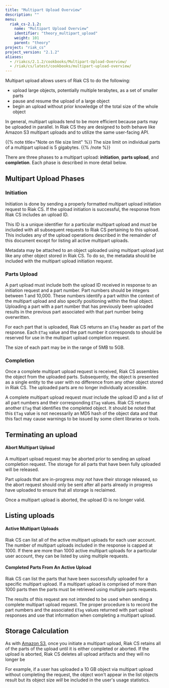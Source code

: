 ```yaml
---
title: "Multipart Upload Overview"
description: ""
menu:
  riak_cs-2.1.2:
    name: "Multipart Upload Overview"
    identifier: "theory_multipart_upload"
    weight: 101
    parent: "theory"
project: "riak_cs"
project_version: "2.1.2"
aliases:
  - /riakcs/2.1.2/cookbooks/Multipart-Upload-Overview/
  - /riak/cs/latest/cookbooks/multipart-upload-overview/
---
```


Multipart upload allows users of Riak CS to do the following:

* upload large objects, potentially multiple terabytes, as a set of
  smaller parts
* pause and resume the upload of a large object
* begin an upload without prior knowledge of the total size of the whole
  object

In general, multipart uploads tend to be more efficient because parts
may be uploaded in parallel. In Riak CS they are designed to both behave
like Amazon S3 multipart uploads and to utilize the same user-facing
API.

{{% note title="Note on file size limit" %}}
The size limit on individual parts of a multipart upload is 5 gigabytes.
{{% /note %}}

There are three phases to a multipart upload: **initiation**, **parts
upload**, and **completion**. Each phase is described in more detail
below.

## Multipart Upload Phases

### Initiation

Initiation is done by sending a properly formatted multipart upload
initiation request to Riak CS. If the upload initiation is successful,
the response from Riak CS includes an upload ID.

This ID is a unique identifier for a particular multipart upload and
*must* be included with all subsequent requests to Riak CS pertaining to
this upload. This includes any of the upload operations described in the
remainder of this document except for listing all active multipart
uploads.

Metadata may be attached to an object uploaded using multipart upload
just like any other object stored in Riak CS. To do so, the metadata
should be included with the multipart upload initiation request.

### Parts Upload

A part upload must include both the upload ID received in response to an
initiation request and a part number. Part numbers should be integers
between 1 and 10,000. These numbers identify a part within the context
of the multipart upload and also specify positioning within the final
object. Uploading a part with a part number that has previously been
uploaded results in the previous part associated with that part number
being overwritten.

For each part that is uploaded, Riak CS returns an `ETag` header as part
of the response. Each `ETag` value and the part number it corresponds to
should be reserved for use in the multipart upload completion request.

The size of each part may be in the range of 5MB to 5GB.

### Completion

Once a complete multipart upload request is received, Riak CS assembles
the object from the uploaded parts. Subsequently, the object is
presented as a single entity to the user with no difference from any
other object stored in Riak CS. The uploaded parts are no longer
individually accessible.

A complete multipart upload request *must* include the upload ID and a
list of all part numbers and their corresponding `ETag` values. Riak CS
returns another `ETag` that identifies the completed object. It should
be noted that this `ETag` value is not necessarily an MD5 hash of the
object data and that this fact may cause warnings to be issued by some
client libraries or tools.

## Terminating an upload

#### Abort Multipart Upload

A multipart upload request may be aborted prior to sending an upload
completion request. The storage for all parts that have been fully
uploaded will be released.

Part uploads that are in-progress *may not* have their storage released,
so the abort request should only be sent after all parts already in
progress have uploaded to ensure that all storage is reclaimed.

Once a multipart upload is aborted, the upload ID is no longer valid.

## Listing uploads

#### Active Multipart Uploads

Riak CS can list all of the active multipart uploads for each user
account. The number of multipart uploads included in the response is
capped at 1000. If there are more than 1000 active multipart uploads for
a particular user account, they can be listed by using multiple
requests.

#### Completed Parts From An Active Upload

Riak CS can list the parts that have been successfully uploaded for a
specific multipart upload. If a multipart upload is comprised of more
than 1000 parts then the parts must be retrieved using multiple parts
requests.

The results of this request are not intended to be used when sending a
complete multipart upload request. The proper procedure is to record the
part numbers and the associated `ETag` values returned with part upload
responses and use that information when completing a multipart upload.

## Storage Calculation

As with [Amazon
S3](http://docs.aws.amazon.com/AmazonS3/latest/dev/mpuoverview.html),
once you initiate a multipart upload, Riak CS retains all of the parts
of the upload until it is either completed or aborted. If the upload is
aborted, Riak CS deletes all upload artifacts and they will no longer be

For example, if a user has uploaded a 10 GB object via multipart upload without
completing the request, the object won't appear in the list objects
result but its object size _will_ be included in the user's usage
statistics.
